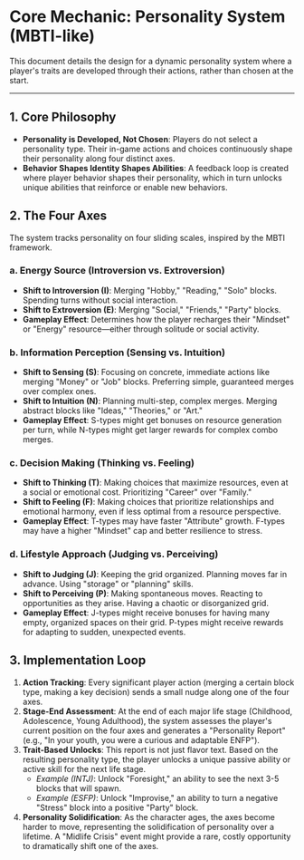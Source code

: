 # Core Mechanic: Personality System (MBTI-like)

This document details the design for a dynamic personality system where a player's traits are developed through their actions, rather than chosen at the start.

---

## 1. Core Philosophy

-   **Personality is Developed, Not Chosen**: Players do not select a personality type. Their in-game actions and choices continuously shape their personality along four distinct axes.
-   **Behavior Shapes Identity Shapes Abilities**: A feedback loop is created where player behavior shapes their personality, which in turn unlocks unique abilities that reinforce or enable new behaviors.

## 2. The Four Axes

The system tracks personality on four sliding scales, inspired by the MBTI framework.

### a. Energy Source (Introversion vs. Extroversion)

-   **Shift to Introversion (I)**: Merging "Hobby," "Reading," "Solo" blocks. Spending turns without social interaction.
-   **Shift to Extroversion (E)**: Merging "Social," "Friends," "Party" blocks.
-   **Gameplay Effect**: Determines how the player recharges their "Mindset" or "Energy" resource—either through solitude or social activity.

### b. Information Perception (Sensing vs. Intuition)

-   **Shift to Sensing (S)**: Focusing on concrete, immediate actions like merging "Money" or "Job" blocks. Preferring simple, guaranteed merges over complex ones.
-   **Shift to Intuition (N)**: Planning multi-step, complex merges. Merging abstract blocks like "Ideas," "Theories," or "Art."
-   **Gameplay Effect**: S-types might get bonuses on resource generation per turn, while N-types might get larger rewards for complex combo merges.

### c. Decision Making (Thinking vs. Feeling)

-   **Shift to Thinking (T)**: Making choices that maximize resources, even at a social or emotional cost. Prioritizing "Career" over "Family."
-   **Shift to Feeling (F)**: Making choices that prioritize relationships and emotional harmony, even if less optimal from a resource perspective.
-   **Gameplay Effect**: T-types may have faster "Attribute" growth. F-types may have a higher "Mindset" cap and better resilience to stress.

### d. Lifestyle Approach (Judging vs. Perceiving)

-   **Shift to Judging (J)**: Keeping the grid organized. Planning moves far in advance. Using "storage" or "planning" skills.
-   **Shift to Perceiving (P)**: Making spontaneous moves. Reacting to opportunities as they arise. Having a chaotic or disorganized grid.
-   **Gameplay Effect**: J-types might receive bonuses for having many empty, organized spaces on their grid. P-types might receive rewards for adapting to sudden, unexpected events.

## 3. Implementation Loop

1.  **Action Tracking**: Every significant player action (merging a certain block type, making a key decision) sends a small nudge along one of the four axes.
2.  **Stage-End Assessment**: At the end of each major life stage (Childhood, Adolescence, Young Adulthood), the system assesses the player's current position on the four axes and generates a "Personality Report" (e.g., "In your youth, you were a curious and adaptable ENFP").
3.  **Trait-Based Unlocks**: This report is not just flavor text. Based on the resulting personality type, the player unlocks a unique passive ability or active skill for the next life stage.
    -   *Example (INTJ)*: Unlock "Foresight," an ability to see the next 3-5 blocks that will spawn.
    -   *Example (ESFP)*: Unlock "Improvise," an ability to turn a negative "Stress" block into a positive "Party" block.
4.  **Personality Solidification**: As the character ages, the axes become harder to move, representing the solidification of personality over a lifetime. A "Midlife Crisis" event might provide a rare, costly opportunity to dramatically shift one of the axes.
